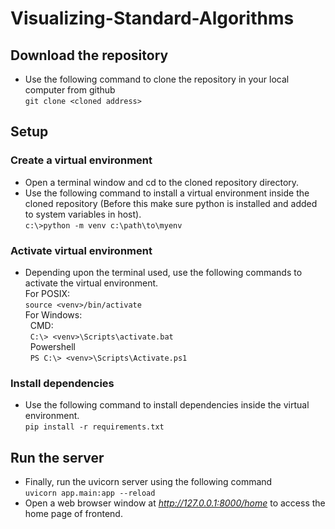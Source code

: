 # Visualizing-Standard-Algorithms
## Download the repository
 * Use the following command to clone the repository in your local computer from github  
 `git clone <cloned address>`
 ## Setup
 ### Create a virtual environment
 * Open a terminal window and cd to the cloned repository directory.
 * Use the following command to install a virtual environment inside the cloned repository (Before this make sure python is installed and added to system variables in host).  
 `c:\>python -m venv c:\path\to\myenv`
### Activate virtual environment
* Depending upon the terminal used, use the following commands to activate the virtual environment.  
For POSIX:  
`source <venv>/bin/activate`  
For Windows:  
&nbsp;&nbsp;CMD:  
&nbsp;&nbsp;`C:\> <venv>\Scripts\activate.bat`  
&nbsp;&nbsp;Powershell  
&nbsp;&nbsp;`PS C:\> <venv>\Scripts\Activate.ps1`  

### Install dependencies
* Use the following command to install dependencies inside the virtual environment.  
`pip install -r requirements.txt`

## Run the server
* Finally, run the uvicorn server using the following command  
`uvicorn app.main:app --reload`
* Open a web browser window at _http://127.0.0.1:8000/home_ to access the home page of frontend.
